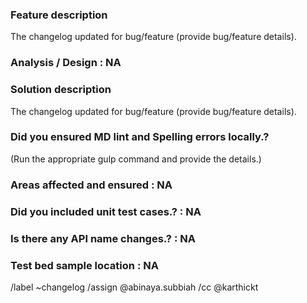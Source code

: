 ### Feature description

The changelog updated for bug/feature (provide bug/feature details).
                
### Analysis / Design : NA

### Solution description

The changelog updated for bug/feature (provide bug/feature details).

### Did you ensured MD lint and Spelling errors locally.?

(Run the appropriate gulp command and provide the details.)

### Areas affected and ensured : NA

### Did you included unit test cases.? : NA

### Is there any API name changes.? : NA

### Test bed sample location : NA

/label ~changelog
/assign @abinaya.subbiah
/cc @karthickt
